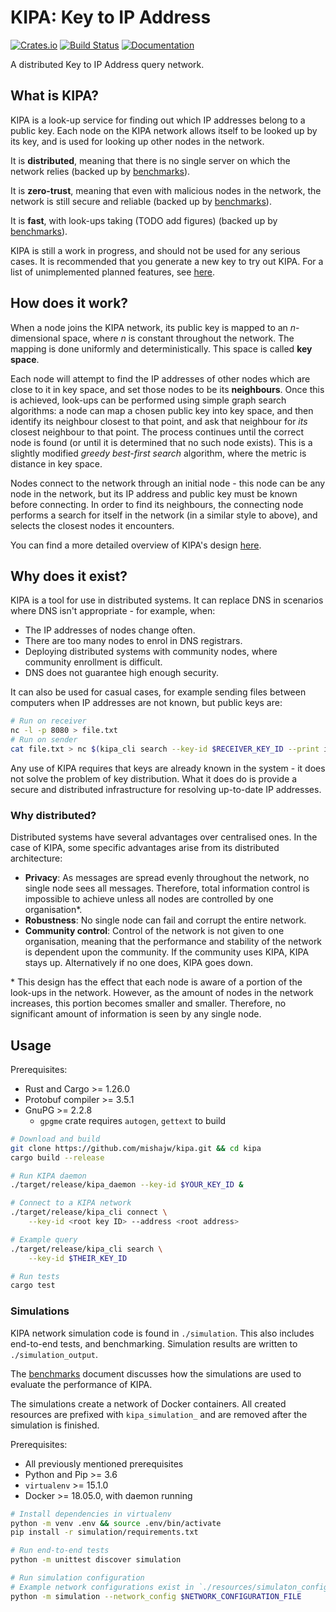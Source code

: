 # KIPA: Key to IP Address

[![Crates.io](https://img.shields.io/crates/v/kipa.svg)](https://crates.io/crates/kipa)
[![Build Status](https://drone.spritsail.io/api/badges/mishajw/kipa/status.svg)](https://drone.spritsail.io/mishajw/kipa)
[![Documentation](https://docs.rs/kipa/badge.svg)](https://docs.rs/kipa/)

A distributed Key to IP Address query network.

## What is KIPA?

KIPA is a look-up service for finding out which IP addresses belong to a public
key. Each node on the KIPA network allows itself to be looked up by its key, and
is used for looking up other nodes in the network.

It is **distributed**, meaning that there is no single server on which the
network relies (backed up by [benchmarks](./docs/benchmarks.md#reliability)).

It is **zero-trust**, meaning that even with malicious nodes in the network, the
network is still secure and reliable (backed up by
[benchmarks](./docs/benchmarks.md#resilience)).

It is **fast**, with look-ups taking (TODO add figures) (backed up by
[benchmarks](./docs/benchmarks.md#speed)).

KIPA is still a work in progress, and should not be used for any serious cases.
It is recommended that you generate a new key to try out KIPA. For a list of
unimplemented planned features, see [here](./docs/todo.md).

## How does it work?

When a node joins the KIPA network, its public key is mapped to an
_n_-dimensional space, where _n_ is constant throughout the network. The mapping
is done uniformly and deterministically. This space is called **key space**.

Each node will attempt to find the IP addresses of other nodes which are close
to it in key space, and set those nodes to be its **neighbours**. Once this is
achieved, look-ups can be performed using simple graph search algorithms: a node
can map a chosen public key into key space, and then identify its neighbour
closest to that point, and ask that neighbour for _its_ closest neighbour to
that point. The process continues until the correct node is found (or until it
is determined that no such node exists). This is a slightly modified _greedy
best-first search_ algorithm, where the metric is distance in key space.

Nodes connect to the network through an initial node - this node can be any node
in the network, but its IP address and public key must be known before
connecting. In order to find its neighbours, the connecting node performs a
search for itself in the network (in a similar style to above), and selects the
closest nodes it encounters.

You can find a more detailed overview of KIPA's design
[here](./docs/design.md).

## Why does it exist?

KIPA is a tool for use in distributed systems. It can replace DNS in scenarios
where DNS isn't appropriate - for example, when:
- The IP addresses of nodes change often.
- There are too many nodes to enrol in DNS registrars.
- Deploying distributed systems with community nodes, where community enrollment
  is difficult.
- DNS does not guarantee high enough security.

It can also be used for casual cases, for example sending files between
computers when IP addresses are not known, but public keys are:
```bash
# Run on receiver
nc -l -p 8080 > file.txt
# Run on sender
cat file.txt > nc $(kipa_cli search --key-id $RECEIVER_KEY_ID --print ip) 8080
```

Any use of KIPA requires that keys are already known in the system - it does
not solve the problem of key distribution. What it does do is provide a secure
and distributed infrastructure for resolving up-to-date IP addresses.

### Why distributed?

Distributed systems have several advantages over centralised ones. In the case
of KIPA, some specific advantages arise from its distributed architecture:
- **Privacy**: As messages are spread evenly throughout the network, no single
  node sees all messages. Therefore, total information control is impossible to
  achieve unless all nodes are controlled by one organisation\*.
- **Robustness**: No single node can fail and corrupt the entire network.
- **Community control**: Control of the network is not given to one
  organisation, meaning that the performance and stability of the network is
  dependent upon the community. If the community uses KIPA, KIPA stays up.
  Alternatively if no one does, KIPA goes down.

\* This design has the effect that each node is aware of a portion of the
look-ups in the network. However, as the amount of nodes in the network
increases, this portion becomes smaller and smaller. Therefore, no significant
amount of information is seen by any single node.

## Usage

Prerequisites:
- Rust and Cargo >= 1.26.0
- Protobuf compiler >= 3.5.1
- GnuPG >= 2.2.8
  - `gpgme` crate requires `autogen`, `gettext` to build

```bash
# Download and build
git clone https://github.com/mishajw/kipa.git && cd kipa
cargo build --release

# Run KIPA daemon
./target/release/kipa_daemon --key-id $YOUR_KEY_ID &

# Connect to a KIPA network
./target/release/kipa_cli connect \
    --key-id <root key ID> --address <root address>

# Example query
./target/release/kipa_cli search \
    --key-id $THEIR_KEY_ID

# Run tests
cargo test
```

### Simulations
KIPA network simulation code is found in `./simulation`. This also includes
end-to-end tests, and benchmarking. Simulation results are written to
`./simulation_output`.

The [benchmarks](./docs/benchmarks.md) document discusses how the simulations
are used to evaluate the performance of KIPA.

The simulations create a network of Docker containers. All created resources are
prefixed with `kipa_simulation_` and are removed after the simulation is
finished.

Prerequisites:
- All previously mentioned prerequisites
- Python and Pip >= 3.6
- `virtualenv` >= 15.1.0
- Docker >= 18.05.0, with daemon running

```bash
# Install dependencies in virtualenv
python -m venv .env && source .env/bin/activate
pip install -r simulation/requirements.txt

# Run end-to-end tests
python -m unittest discover simulation

# Run simulation configuration
# Example network configurations exist in `./resources/simulaton_configs/`
python -m simulation --network_config $NETWORK_CONFIGURATION_FILE
```
